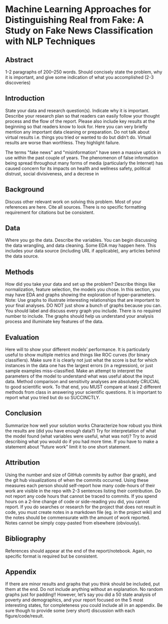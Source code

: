 # Machine Learning Approaches for Distinguishing Real from Fake: A Study on Fake News Classification with NLP Techniques

## Abstract
1-2 paragraphs of 200–250 words. Should concisely state the problem, why it is important, and give some indication of what you accomplished (2-3 discoveries)

## Introduction
State your data and research question(s). Indicate why it is important. Describe your research plan so that readers can easily follow your thought process and the flow of the report. Please also include key results at the beginning so that readers know to look for. Here you can very briefly mention any important data cleaning or preparation. Do not talk about virtual results i.e. things you tried or wanted to do but didn’t do. Virtual results are worse than worthless. They highlight failure.


The terms "fake news" and "misinformation" have seen a massive uptick in use within the past couple of years. The phenomenon of false information being spread throughout many forms of media (particularly the Internet) has caused concern for its impacts on health and wellness safety, political distrust, social divisiveness, and a decrese in 

## Background
Discuss other relevant work on solving this problem. Most of your references are here. Cite all sources. There is no specific formatting requirement for citations but be consistent.

## Data
Where you go the data. Describe the variables. You can begin discussing the data wrangling, and data cleaning. Some EDA may happen here. This includes your data source (including URL if applicable), any articles behind the data source.


## Methods
How did you take your data and set up the problem? Describe things like normalization, feature selection, the models you chose. In this section, you may have EDA and graphs showing the exploration of hyper-parameters. Note: Use graphs to illustrate interesting relationships that are important to your final analyses. DO NOT just show a bunch of graphs because you can. You should label and discuss every graph you include. There is no required number to include. The graphs should help us understand your analysis process and illuminate key features of the data.

## Evaluation
Here will to show your different models’ performance. It is particularly useful to show multiple metrics and things like ROC curves (for binary classifiers). Make sure it is clearly not just what the score is but for which instances in the data one has the largest errors (in a regression), or just sample examples miss-classified. Make an attempt to interpret the parameters of the model to understand what was useful about the input data. Method comparison and sensitivity analyses are absolutely CRUCIAL to good scientific work. To that end, you MUST compare at least 2 different methods from class in answering your scientific questions. It is important to report what you tried but do so SUCCINCTLY.


## Conclusion
Summarize how well your solution works Characterize how robust you think the results are (did you have enough data?) Try for interpretation of what the model found (what variables were useful, what was not)? Try to avoid describing what you would do if you had more time. If you have to make a statement about “future work” limit it to one short statement.


## Attribution
Using the number and size of GitHub commits by author (bar graph), and the git hub visualizations of when the commits occurred. Using these measures each person should self-report how many code-hours of their work are visible in the repo with 2-3 sentences listing their contribution. Do not report any code hours that cannot be traced to commits. If you spend hours on a 2-line change of code or side-reading you did, you cannot report. If you do searches or research for the project that does not result in code, you must create notes in a markdown file (eg. in the project wiki) and the notes should be commensurate with the amount of work reported. Notes cannot be simply copy-pasted from elsewhere (obviously).


## Bibliography
References should appear at the end of the report/notebook. Again, no specific format is required but be consistent.


## Appendix
If there are minor results and graphs that you think should be included, put them at the end. Do not include anything without an explanation. No random graphs just for padding!! However, let’s say you did a 50 state analysis of poverty and demographics, and your report focused on the 5 most interesting states, for completeness you could include all in an appendix. Be sure though to provide some (very short) discussion with each figure/code/result.
